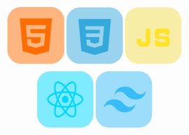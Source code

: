 <!-- Primeira linha de imagens -->
<p align="center">
  <img src="image/HTML.png" alt="HTML" width="130" />
  <img src="image/CSS.png" alt="CSS" width="130" />
  <img src="image/JavaScript.png" alt="JavaScript" width="130" />
</p>

<!-- Segunda linha de imagens -->
<p align="center">
  <img src="image/React.png" alt="React" width="130" />
  <img src="image/TailWind.png" alt="Tailwind" width="130" />
</p>

